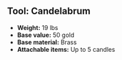 ## Tool: Candelabrum
- **Weight:** 19 lbs
- **Base value:** 50 gold
- **Base material:** Brass
- **Attachable items:** Up to 5 candles
